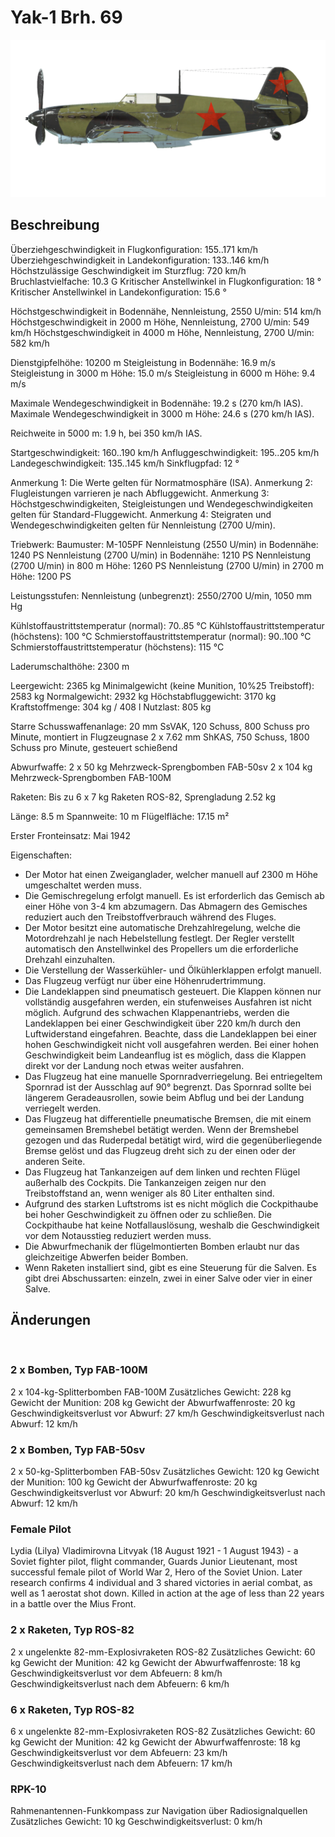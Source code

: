# Yak-1 Brh. 69

![yak1s69](../images/yak1s69.png)

## Beschreibung

Überziehgeschwindigkeit in Flugkonfiguration: 155..171 km/h
Überziehgeschwindigkeit in Landekonfiguration: 133..146 km/h
Höchstzulässige Geschwindigkeit im Sturzflug: 720 km/h
Bruchlastvielfache: 10.3 G
Kritischer Anstellwinkel in Flugkonfiguration: 18 °
Kritischer Anstellwinkel in Landekonfiguration: 15.6 °

Höchstgeschwindigkeit in Bodennähe, Nennleistung, 2550 U/min: 514 km/h
Höchstgeschwindigkeit in 2000 m Höhe, Nennleistung, 2700 U/min: 549 km/h
Höchstgeschwindigkeit in 4000 m Höhe, Nennleistung, 2700 U/min: 582 km/h

Dienstgipfelhöhe: 10200 m
Steigleistung in Bodennähe: 16.9 m/s
Steigleistung in 3000 m Höhe: 15.0 m/s
Steigleistung in 6000 m Höhe: 9.4 m/s

Maximale Wendegeschwindigkeit in Bodennähe: 19.2 s (270 km/h IAS).
Maximale Wendegeschwindigkeit in 3000 m Höhe: 24.6 s (270 km/h IAS).

Reichweite in 5000 m: 1.9 h, bei 350 km/h IAS.

Startgeschwindigkeit: 160..190 km/h
Anfluggeschwindigkeit: 195..205 km/h
Landegeschwindigkeit: 135..145 km/h
Sinkflugpfad: 12 °

Anmerkung 1: Die Werte gelten für Normatmosphäre (ISA).
Anmerkung 2: Flugleistungen varrieren je nach Abfluggewicht.
Anmerkung 3: Höchstgeschwindigkeiten, Steigleistungen und Wendegeschwindigkeiten gelten für Standard-Fluggewicht.
Anmerkung 4: Steigraten und Wendegeschwindigkeiten gelten für Nennleistung (2700 U/min).

Triebwerk:
Baumuster: M-105PF
Nennleistung (2550 U/min) in Bodennähe: 1240 PS
Nennleistung (2700 U/min) in Bodennähe: 1210 PS
Nennleistung (2700 U/min) in 800 m Höhe: 1260 PS
Nennleistung (2700 U/min) in 2700 m Höhe: 1200 PS

Leistungsstufen:
Nennleistung (unbegrenzt): 2550/2700 U/min, 1050 mm Hg

Kühlstoffaustrittstemperatur (normal): 70..85 °C
Kühlstoffaustrittstemperatur (höchstens): 100 °C
Schmierstoffaustrittstemperatur (normal): 90..100 °C
Schmierstoffaustrittstemperatur (höchstens): 115 °C

Laderumschalthöhe: 2300 m

Leergewicht: 2365 kg
Minimalgewicht (keine Munition, 10%25 Treibstoff): 2583 kg
Normalgewicht: 2932 kg
Höchstabfluggewicht: 3170 kg
Kraftstoffmenge: 304 kg / 408 l
Nutzlast: 805 kg

Starre Schusswaffenanlage:
20 mm SsVAK, 120 Schuss, 800 Schuss pro Minute, montiert in Flugzeugnase
2 x 7.62 mm ShKAS, 750 Schuss, 1800 Schuss pro Minute, gesteuert schießend

Abwurfwaffe:
2 x 50 kg Mehrzweck-Sprengbomben FAB-50sv
2 x 104 kg Mehrzweck-Sprengbomben FAB-100M

Raketen:
Bis zu 6 x 7 kg Raketen ROS-82, Sprengladung 2.52 kg

Länge: 8.5 m
Spannweite: 10 m
Flügelfläche: 17.15 m²

Erster Fronteinsatz: Mai 1942

Eigenschaften:
- Der Motor hat einen Zweiganglader, welcher manuell auf 2300 m Höhe umgeschaltet werden muss.
- Die Gemischregelung erfolgt manuell. Es ist erforderlich das Gemisch ab einer Höhe von 3-4 km abzumagern. Das Abmagern des Gemisches reduziert auch den Treibstoffverbrauch während des Fluges.
- Der Motor besitzt eine automatische Drehzahlregelung, welche die Motordrehzahl je nach Hebelstellung festlegt. Der Regler verstellt automatisch den Anstellwinkel des Propellers um die erforderliche Drehzahl einzuhalten.
- Die Verstellung der Wasserkühler- und Ölkühlerklappen erfolgt manuell.
- Das Flugzeug verfügt nur über eine Höhenrudertrimmung.
- Die Landeklappen sind pneumatisch gesteuert. Die Klappen können nur vollständig ausgefahren werden, ein stufenweises Ausfahren ist nicht möglich. Aufgrund des schwachen Klappenantriebs, werden die Landeklappen bei einer Geschwindigkeit über 220 km/h durch den Luftwiderstand eingefahren. Beachte, dass die Landeklappen bei einer hohen Geschwindigkeit nicht voll ausgefahren werden. Bei einer hohen Geschwindigkeit beim Landeanflug ist es möglich, dass die Klappen direkt vor der Landung noch etwas weiter ausfahren.
- Das Flugzeug hat eine manuelle Spornradverriegelung. Bei entriegeltem Spornrad ist der Ausschlag auf 90° begrenzt. Das Spornrad sollte bei längerem Geradeausrollen, sowie beim Abflug und bei der Landung verriegelt werden.
- Das Flugzeug hat differentielle pneumatische Bremsen, die mit einem gemeinsamen Bremshebel betätigt werden. Wenn der Bremshebel gezogen und das Ruderpedal betätigt wird, wird die gegenüberliegende Bremse gelöst und das Flugzeug dreht sich zu der einen oder der anderen Seite.
- Das Flugzeug hat Tankanzeigen auf dem linken und rechten Flügel außerhalb des Cockpits. Die Tankanzeigen zeigen nur den Treibstoffstand an, wenn weniger als 80 Liter enthalten sind.
- Aufgrund des starken Luftstroms ist es nicht möglich die Cockpithaube bei hoher Geschwindigkeit zu öffnen oder zu schließen. Die Cockpithaube hat keine Notfallauslösung, weshalb die Geschwindigkeit vor dem Notausstieg reduziert werden muss.
- Die Abwurfmechanik der flügelmontierten Bomben erlaubt nur das gleichzeitige Abwerfen beider Bomben.
- Wenn Raketen installiert sind, gibt es eine Steuerung für die Salven. Es gibt drei Abschussarten: einzeln, zwei in einer Salve oder vier in einer Salve.

## Änderungen
﻿


### 2 x Bomben, Typ FAB-100M

2 x 104-kg-Splitterbomben FAB-100M
Zusätzliches Gewicht: 228 kg
Gewicht der Munition: 208 kg
Gewicht der Abwurfwaffenroste: 20 kg
Geschwindigkeitsverlust vor Abwurf: 27 km/h
Geschwindigkeitsverlust nach Abwurf: 12 km/h﻿


### 2 x Bomben, Typ FAB-50sv

2 x 50-kg-Splitterbomben FAB-50sv
Zusätzliches Gewicht: 120 kg
Gewicht der Munition: 100 kg
Gewicht der Abwurfwaffenroste: 20 kg
Geschwindigkeitsverlust vor Abwurf: 20 km/h
Geschwindigkeitsverlust nach Abwurf: 12 km/h﻿

### Female Pilot

Lydia (Lilya) Vladimirovna Litvyak (18 August 1921 - 1 August 1943) - a Soviet fighter pilot, flight commander, Guards Junior Lieutenant, most successful female pilot of World War 2, Hero of the Soviet Union. Later research confirms 4 individual and 3 shared victories in aerial combat, as well as 1 aerostat shot down. Killed in action at the age of less than 22 years in a battle over the Mius Front.﻿


### 2 x Raketen, Typ ROS-82

2 x ungelenkte 82-mm-Explosivraketen ROS-82
Zusätzliches Gewicht: 60 kg
Gewicht der Munition: 42 kg
Gewicht der Abwurfwaffenroste: 18 kg
Geschwindigkeitsverlust vor dem Abfeuern: 8 km/h
Geschwindigkeitsverlust nach dem Abfeuern: 6 km/h﻿


### 6 x Raketen, Typ ROS-82

6 x ungelenkte 82-mm-Explosivraketen ROS-82
Zusätzliches Gewicht: 60 kg
Gewicht der Munition: 42 kg
Gewicht der Abwurfwaffenroste: 18 kg
Geschwindigkeitsverlust vor dem Abfeuern: 23 km/h
Geschwindigkeitsverlust nach dem Abfeuern: 17 km/h﻿


### RPK-10

Rahmenantennen-Funkkompass zur Navigation über Radiosignalquellen
Zusätzliches Gewicht: 10 kg
Geschwindigkeitsverlust: 0 km/h